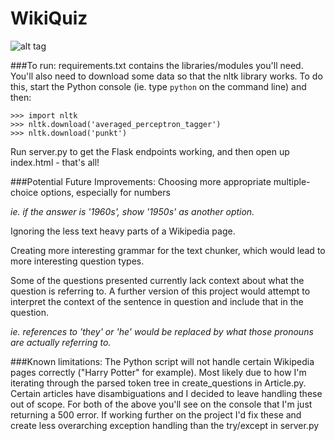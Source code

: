 # WikiQuiz

![alt tag](http://i.imgur.com/Bx7l18S.png)


###To run:
requirements.txt contains the libraries/modules you'll need. You'll also need to download some data so that the nltk library works. To do this, start the Python console (ie. type `python` on the command line) and then: 

    >>> import nltk
    >>> nltk.download('averaged_perceptron_tagger')
    >>> nltk.download('punkt')

Run server.py to get the Flask endpoints working, and then open up index.html - that's all!

###Potential Future Improvements:
Choosing more appropriate multiple-choice options, especially for numbers 

_ie. if the answer is '1960s', show '1950s' as another option._

Ignoring the less text heavy parts of a Wikipedia page.

Creating more interesting grammar for the text chunker, which would lead to more interesting question types.

Some of the questions presented currently lack context about what the question is referring to. A further version of this project would attempt to interpret the context of the sentence in question and include that in the question.

_ie. references to 'they' or 'he' would be replaced by what those pronouns are actually referring to._

###Known limitations:
The Python script will not handle certain Wikipedia pages correctly ("Harry Potter" for example). Most likely due to how I'm iterating through the parsed token tree in create_questions in Article.py. Certain articles have disambiguations and I decided to leave handling these out of scope. For both of the above you'll see on the console that I'm just returning a 500 error. If working further on the project I'd fix these and create less overarching exception handling than the try/except in server.py



